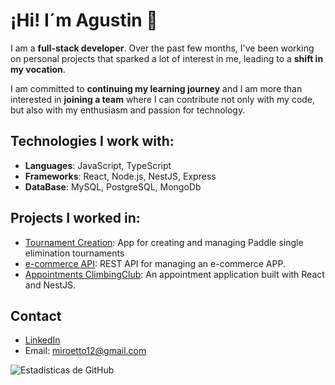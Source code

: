 # ¡Hi! I´m Agustin 👋

I am a **full-stack developer**. Over the past few months, I've been working on personal projects that sparked a lot of interest in me, leading to a **shift in my vocation**.

I am committed to **continuing my learning journey** and I am more than interested in **joining a team** where I can contribute not only with my code, but also with my enthusiasm and passion for technology.

## Technologies I work with:
- **Languages**: JavaScript, TypeScript
- **Frameworks**: React, Node.js, NestJS, Express
- **DataBase**: MySQL, PostgreSQL, MongoDb

## Projects I worked in:
- [Tournament Creation](https://github.com/estebannecuse/PadelArena-Back): App for creating and managing Paddle single elimination tournaments
- [e-commerce API](https://github.com/Agusdor96/agus-ecommerce): REST API for managing an e-commerce APP.
- [Appointments ClimbingClub](https://github.com/juan/music-api):  An appointment application built with React and NestJS.

## Contact
- [LinkedIn](https://www.linkedin.com/in/agustin-repetto-3646a42b7)
- Email: miroetto12@gmail.com

![Estadísticas de GitHub](https://github-readme-stats.vercel.app/api?username=Agusdor96&show_icons=true)

